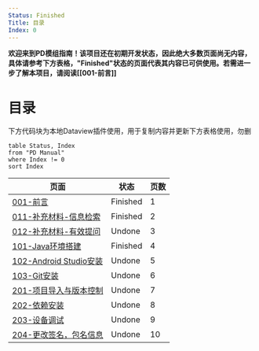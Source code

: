 ```yaml
---
Status: Finished
Title: 目录
Index: 0
---
```


**欢迎来到PD模组指南！该项目还在初期开发状态，因此绝大多数页面尚无内容，具体请参考下方表格，"Finished"状态的页面代表其内容已可供使用。若需进一步了解本项目，请阅读[[001-前言]]**

# 目录

下方代码块为本地Dataview插件使用，用于复制内容并更新下方表格使用，勿删
```dataview
table Status, Index
from "PD Manual"
where Index != 0
sort Index
```
| 页面     | 状态     | 页数 |
| ----- | -------- | ---- |
| [001-前言](PD%20Manual/001-%E5%89%8D%E8%A8%80.md)  | Finished | 1    |
| [011-补充材料-信息检索](PD%20Manual/011-%E8%A1%A5%E5%85%85%E6%9D%90%E6%96%99-%E4%BF%A1%E6%81%AF%E6%A3%80%E7%B4%A2.md) | Finished | 2    |
| [012-补充材料-有效提问](PD%20Manual/012-%E8%A1%A5%E5%85%85%E6%9D%90%E6%96%99-%E6%9C%89%E6%95%88%E6%8F%90%E9%97%AE.md) | Undone   | 3    |
| [101-Java环境搭建](PD%20Manual/101-Java%E7%8E%AF%E5%A2%83%E6%90%AD%E5%BB%BA.md)   | Finished | 4    |
| [102-Android Studio安装](PD%20Manual/102-Android%20Studio%E5%AE%89%E8%A3%85.md)    | Undone   | 5    |
| [103-Git安装](PD%20Manual/103-Git%E5%AE%89%E8%A3%85.md)  | Undone   | 6    |
| [201-项目导入与版本控制](PD%20Manual/201-%E9%A1%B9%E7%9B%AE%E5%AF%BC%E5%85%A5%E4%B8%8E%E7%89%88%E6%9C%AC%E6%8E%A7%E5%88%B6.md) | Undone   | 7    |
| [202-依赖安装](PD%20Manual/202-%E4%BE%9D%E8%B5%96%E5%AE%89%E8%A3%85.md)  | Undone   | 8    |
| [203-设备调试](PD%20Manual/203-%E8%AE%BE%E5%A4%87%E8%B0%83%E8%AF%95.md)| Undone   | 9    |
| [204-更改签名，包名信息](PD%20Manual/204-%E6%9B%B4%E6%94%B9%E7%AD%BE%E5%90%8D%EF%BC%8C%E5%8C%85%E5%90%8D%E4%BF%A1%E6%81%AF.md) | Undone   | 10   |
